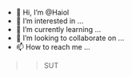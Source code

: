 - 👋 Hi, I’m @Haiol
- 👀 I’m interested in ...
- 🌱 I’m currently learning ...
- 💞️ I’m looking to collaborate on ...
- 📫 How to reach me ...

<!---
Haiol/Haiol is a ✨ special ✨ repository because its `README.md` (this file) appears on your GitHub profile.
You can click the Preview link to take a look at your changes.
--->
>> SUT
